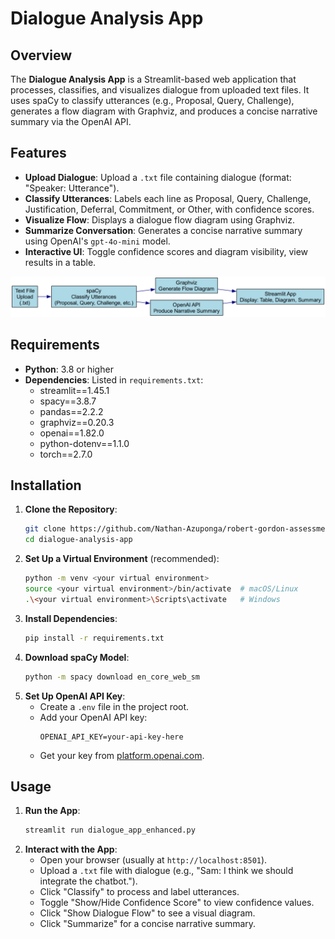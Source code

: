 # Dialogue Analysis App

## Overview

The **Dialogue Analysis App** is a Streamlit-based web application that processes, classifies, and visualizes dialogue from uploaded text files. It uses spaCy to classify utterances (e.g., Proposal, Query, Challenge), generates a flow diagram with Graphviz, and produces a concise narrative summary via the OpenAI API.

## Features

- **Upload Dialogue**: Upload a `.txt` file containing dialogue (format: "Speaker: Utterance").
- **Classify Utterances**: Labels each line as Proposal, Query, Challenge, Justification, Deferral, Commitment, or Other, with confidence scores.
- **Visualize Flow**: Displays a dialogue flow diagram using Graphviz.
- **Summarize Conversation**: Generates a concise narrative summary using OpenAI's `gpt-4o-mini` model.
- **Interactive UI**: Toggle confidence scores and diagram visibility, view results in a table.

![App overview](diagram.png)

## Requirements

- **Python**: 3.8 or higher
- **Dependencies**: Listed in `requirements.txt`:
  - streamlit==1.45.1
  - spacy==3.8.7
  - pandas==2.2.2
  - graphviz==0.20.3
  - openai==1.82.0
  - python-dotenv==1.1.0
  - torch==2.7.0

## Installation

1. **Clone the Repository**:
   ```bash
   git clone https://github.com/Nathan-Azuponga/robert-gordon-assessment.git
   cd dialogue-analysis-app
   ```
2. **Set Up a Virtual Environment** (recommended):
   ```bash
   python -m venv <your virtual environment>
   source <your virtual environment>/bin/activate  # macOS/Linux
   .\<your virtual environment>\Scripts\activate   # Windows
   ```
3. **Install Dependencies**:
   ```bash
   pip install -r requirements.txt
   ```
4. **Download spaCy Model**:
   ```bash
   python -m spacy download en_core_web_sm
   ```
5. **Set Up OpenAI API Key**:
   - Create a `.env` file in the project root.
   - Add your OpenAI API key:
     ```
     OPENAI_API_KEY=your-api-key-here
     ```
   - Get your key from [platform.openai.com](https://platform.openai.com).

## Usage

1. **Run the App**:
   ```bash
   streamlit run dialogue_app_enhanced.py
   ```
2. **Interact with the App**:
   - Open your browser (usually at `http://localhost:8501`).
   - Upload a `.txt` file with dialogue (e.g., "Sam: I think we should integrate the chatbot.").
   - Click "Classify" to process and label utterances.
   - Toggle "Show/Hide Confidence Score" to view confidence values.
   - Click "Show Dialogue Flow" to see a visual diagram.
   - Click "Summarize" for a concise narrative summary.
